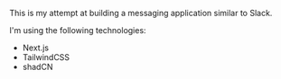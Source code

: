 This is my attempt at building a messaging application similar to Slack.

I'm using the following technologies:

- Next.js
- TailwindCSS
- shadCN
